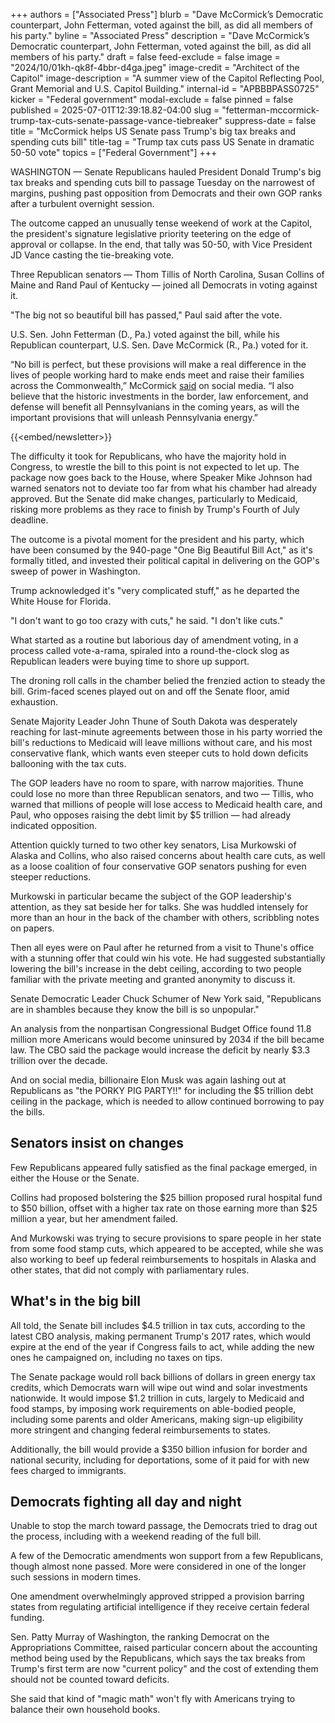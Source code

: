 +++
authors = ["Associated Press"]
blurb = "Dave McCormick’s Democratic counterpart, John Fetterman, voted against the bill, as did all members of his party."
byline = "Associated Press"
description = "Dave McCormick’s Democratic counterpart, John Fetterman, voted against the bill, as did all members of his party."
draft = false
feed-exclude = false
image = "2024/10/01kh-qk8f-4bbr-d4ga.jpeg"
image-credit = "Architect of the Capitol"
image-description = "A summer view of the Capitol Reflecting Pool, Grant Memorial and U.S. Capitol Building."
internal-id = "APBBBPASS0725"
kicker = "Federal government"
modal-exclude = false
pinned = false
published = 2025-07-01T12:39:18.82-04:00
slug = "fetterman-mccormick-trump-tax-cuts-senate-passage-vance-tiebreaker"
suppress-date = false
title = "McCormick helps US Senate pass Trump's big tax breaks and spending cuts bill"
title-tag = "Trump tax cuts pass US Senate in dramatic 50-50 vote"
topics = ["Federal Government"]
+++

WASHINGTON — Senate Republicans hauled President Donald Trump&#39;s big tax breaks and spending cuts bill to passage Tuesday on the narrowest of margins, pushing past opposition from Democrats and their own GOP ranks after a turbulent overnight session.

The outcome capped an unusually tense weekend of work at the Capitol, the president&#39;s signature legislative priority teetering on the edge of approval or collapse. In the end, that tally was 50-50, with Vice President JD Vance casting the tie-breaking vote.

Three Republican senators — Thom Tillis of North Carolina, Susan Collins of Maine and Rand Paul of Kentucky — joined all Democrats in voting against it.

&#34;The big not so beautiful bill has passed,&#34; Paul said after the vote.

U.S. Sen. John Fetterman (D., Pa.) voted against the bill, while his Republican counterpart, U.S. Sen. Dave McCormick (R., Pa.) voted for it.

“No bill is perfect, but these provisions will make a real difference in the lives of people working hard to make ends meet and raise their families across the Commonwealth,” McCormick <a href="https://x.com/SenMcCormickPA/status/1940082547813240999">said</a> on social media. “I also believe that the historic investments in the border, law enforcement, and defense will benefit all Pennsylvanians in the coming years, as will the important provisions that will unleash Pennsylvania energy.”

{{<embed/newsletter>}}

The difficulty it took for Republicans, who have the majority hold in Congress, to wrestle the bill to this point is not expected to let up. The package now goes back to the House, where Speaker Mike Johnson had warned senators not to deviate too far from what his chamber had already approved. But the Senate did make changes, particularly to Medicaid, risking more problems as they race to finish by Trump&#39;s Fourth of July deadline.

The outcome is a pivotal moment for the president and his party, which have been consumed by the 940-page &#34;One Big Beautiful Bill Act,&#34; as it&#39;s formally titled, and invested their political capital in delivering on the GOP&#39;s sweep of power in Washington.

Trump acknowledged it&#39;s &#34;very complicated stuff,&#34; as he departed the White House for Florida.

&#34;I don&#39;t want to go too crazy with cuts,&#34; he said. &#34;I don&#39;t like cuts.&#34;

What started as a routine but laborious day of amendment voting, in a process called vote-a-rama, spiraled into a round-the-clock slog as Republican leaders were buying time to shore up support.

The droning roll calls in the chamber belied the frenzied action to steady the bill. Grim-faced scenes played out on and off the Senate floor, amid exhaustion.

Senate Majority Leader John Thune of South Dakota was desperately reaching for last-minute agreements between those in his party worried the bill&#39;s reductions to Medicaid will leave millions without care, and his most conservative flank, which wants even steeper cuts to hold down deficits ballooning with the tax cuts.

The GOP leaders have no room to spare, with narrow majorities. Thune could lose no more than three Republican senators, and two — Tillis, who warned that millions of people will lose access to Medicaid health care, and Paul, who opposes raising the debt limit by $5 trillion — had already indicated opposition.

Attention quickly turned to two other key senators, Lisa Murkowski of Alaska and Collins, who also raised concerns about health care cuts, as well as a loose coalition of four conservative GOP senators pushing for even steeper reductions.

Murkowski in particular became the subject of the GOP leadership&#39;s attention, as they sat beside her for talks. She was huddled intensely for more than an hour in the back of the chamber with others, scribbling notes on papers.

Then all eyes were on Paul after he returned from a visit to Thune&#39;s office with a stunning offer that could win his vote. He had suggested substantially lowering the bill&#39;s increase in the debt ceiling, according to two people familiar with the private meeting and granted anonymity to discuss it.

Senate Democratic Leader Chuck Schumer of New York said, &#34;Republicans are in shambles because they know the bill is so unpopular.&#34;

An analysis from the nonpartisan Congressional Budget Office found 11.8 million more Americans would become uninsured by 2034 if the bill became law. The CBO said the package would increase the deficit by nearly $3.3 trillion over the decade.

And on social media, billionaire Elon Musk was again lashing out at Republicans as &#34;the PORKY PIG PARTY!!&#34; for including the $5 trillion debt ceiling in the package, which is needed to allow continued borrowing to pay the bills.

## Senators insist on changes

Few Republicans appeared fully satisfied as the final package emerged, in either the House or the Senate.

Collins had proposed bolstering the $25 billion proposed rural hospital fund to $50 billion, offset with a higher tax rate on those earning more than $25 million a year, but her amendment failed.

And Murkowski was trying to secure provisions to spare people in her state from some food stamp cuts, which appeared to be accepted, while she was also working to beef up federal reimbursements to hospitals in Alaska and other states, that did not comply with parliamentary rules.

## What&#39;s in the big bill

All told, the Senate bill includes $4.5 trillion in tax cuts, according to the latest CBO analysis, making permanent Trump&#39;s 2017 rates, which would expire at the end of the year if Congress fails to act, while adding the new ones he campaigned on, including no taxes on tips.

The Senate package would roll back billions of dollars in green energy tax credits, which Democrats warn will wipe out wind and solar investments nationwide. It would impose $1.2 trillion in cuts, largely to Medicaid and food stamps, by imposing work requirements on able-bodied people, including some parents and older Americans, making sign-up eligibility more stringent and changing federal reimbursements to states.

Additionally, the bill would provide a $350 billion infusion for border and national security, including for deportations, some of it paid for with new fees charged to immigrants.

## Democrats fighting all day and night

Unable to stop the march toward passage, the Democrats tried to drag out the process, including with a weekend reading of the full bill.

A few of the Democratic amendments won support from a few Republicans, though almost none passed. More were considered in one of the longer such sessions in modern times.

One amendment overwhelmingly approved stripped a provision barring states from regulating artificial intelligence if they receive certain federal funding.

Sen. Patty Murray of Washington, the ranking Democrat on the Appropriations Committee, raised particular concern about the accounting method being used by the Republicans, which says the tax breaks from Trump&#39;s first term are now &#34;current policy&#34; and the cost of extending them should not be counted toward deficits.

She said that kind of &#34;magic math&#34; won&#39;t fly with Americans trying to balance their own household books.

